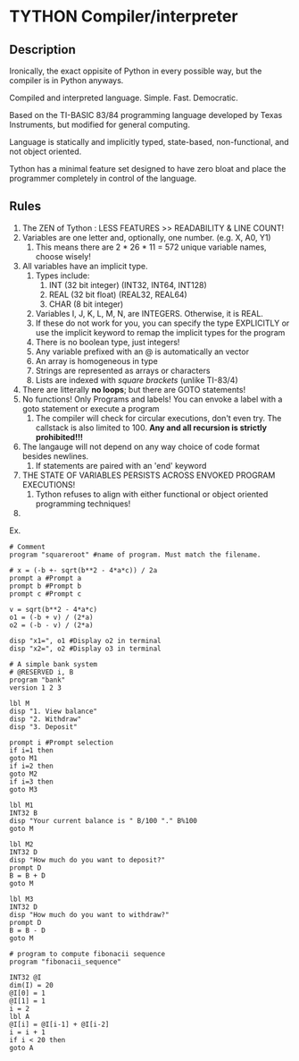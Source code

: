 # TYTHON Compiler/interpreter

## Description

Ironically, the exact oppisite of Python in every possible way, but the compiler is in Python anyways.

Compiled and interpreted language. Simple. Fast. Democratic.

Based on the TI-BASIC 83/84 programming language developed by Texas Instruments, but modified for general computing.

Language is statically and implicitly typed, state-based, non-functional, and not object oriented.

Tython has a minimal feature set designed to have zero bloat and place the programmer completely in control of the language.

## Rules

1. The ZEN of Tython : LESS FEATURES >> READABILITY & LINE COUNT!
2. Variables are one letter and, optionally, one number. (e.g. X, A0, Y1)
   1. This means there are 2 \* 26 \* 11 = 572 unique variable names, choose wisely!
3. All variables have an implicit type.
   1. Types include:
      1. INT (32 bit integer) (INT32, INT64, INT128)
      2. REAL (32 bit float) (REAL32, REAL64)
      3. CHAR (8 bit integer)
   2. Variables I, J, K, L, M, N, are INTEGERS. Otherwise, it is REAL.
   3. If these do not work for you, you can specify the type EXPLICITLY or use the implicit keyword to remap the implicit types for the program
   4. There is no boolean type, just integers!
   5. Any variable prefixed with an @ is automatically an vector
   6. An array is homogeneous in type
   7. Strings are represented as arrays or characters
   8. Lists are indexed with _square brackets_ (unlike TI-83/4)
4. There are litterally **no loops**; but there are GOTO statements!
5. No functions! Only Programs and labels! You can envoke a label with a goto statement or execute a program
   1. The compiler will check for circular executions, don't even try. The callstack is also limited to 100. **Any and all recursion is strictly prohibited!!!**
6. The langauge will not depend on any way choice of code format besides newlines.
   1. If statements are paired with an 'end' keyword
7. THE STATE OF VARIABLES PERSISTS ACROSS ENVOKED PROGRAM EXECUTIONS!
   1. Tython refuses to align with either functional or object oriented programming techniques!
8. 

Ex.

``` tython1
# Comment
program "squareroot" #name of program. Must match the filename.

# x = (-b +- sqrt(b**2 - 4*a*c)) / 2a
prompt a #Prompt a
prompt b #Prompt b
prompt c #Prompt c

v = sqrt(b**2 - 4*a*c)
o1 = (-b + v) / (2*a)
o2 = (-b - v) / (2*a)

disp "x1=", o1 #Display o2 in terminal
disp "x2=", o2 #Display o3 in terminal
```

``` tython1
# A simple bank system
# @RESERVED i, B
program "bank"
version 1 2 3

lbl M
disp "1. View balance"
disp "2. Withdraw"
disp "3. Deposit"

prompt i #Prompt selection
if i=1 then
goto M1
if i=2 then
goto M2
if i=3 then
goto M3

lbl M1
INT32 B
disp "Your current balance is " B/100 "." B%100
goto M

lbl M2
INT32 D
disp "How much do you want to deposit?"
prompt D
B = B + D
goto M

lbl M3
INT32 D
disp "How much do you want to withdraw?"
prompt D
B = B - D
goto M

```

```tython1
# program to compute fibonacii sequence
program "fibonacii_sequence"

INT32 @I
dim(I) = 20
@I[0] = 1
@I[1] = 1
i = 2
lbl A
@I[i] = @I[i-1] + @I[i-2]
i = i + 1
if i < 20 then
goto A

```
